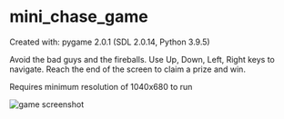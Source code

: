 # mini_chase_game
Created with: pygame 2.0.1 (SDL 2.0.14, Python 3.9.5)

Avoid the bad guys and the fireballs. Use Up, Down, Left, Right keys to navigate. Reach the end of the screen to claim a prize and win.

Requires minimum resolution of 1040x680 to run

![game screenshot](https://github.com/simminda/mini_chase_game/tree/master/assets/screenshot.JPG?raw=true)
